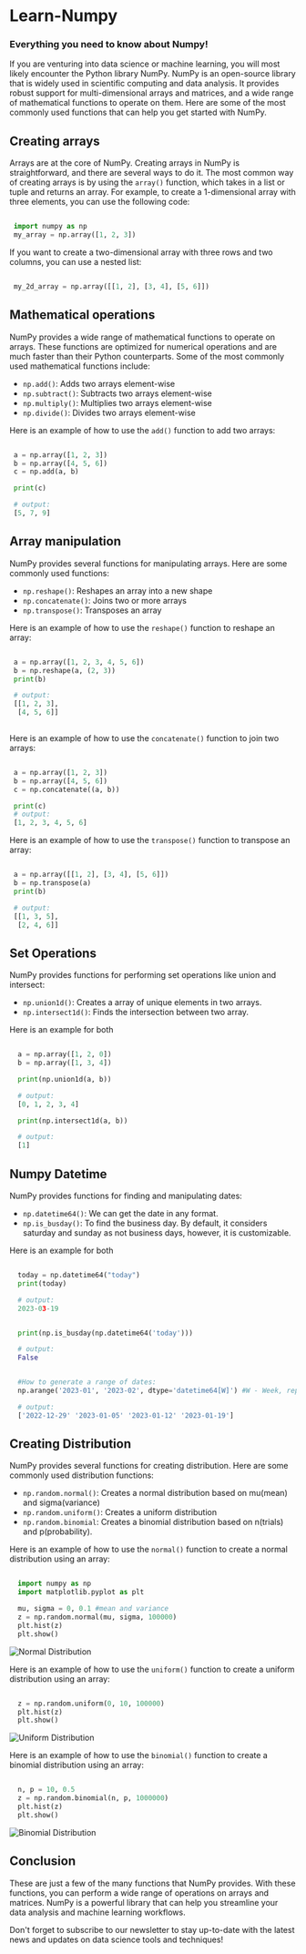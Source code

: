 # Learn-Numpy

### Everything you need to know about Numpy!

If you are venturing into data science or machine learning, you will most likely encounter the Python library NumPy. NumPy is an open-source library that is widely used in scientific computing and data analysis. It provides robust support for multi-dimensional arrays and matrices, and a wide range of mathematical functions to operate on them. Here are some of the most commonly used functions that can help you get started with NumPy.

## Creating arrays

Arrays are at the core of NumPy. Creating arrays in NumPy is straightforward, and there are several ways to do it. The most common way of creating arrays is by using the `array()` function, which takes in a list or tuple and returns an array. For example, to create a 1-dimensional array with three elements, you can use the following code:

```python

 import numpy as np
 my_array = np.array([1, 2, 3])

```

If you want to create a two-dimensional array with three rows and two columns, you can use a nested list:

```python

 my_2d_array = np.array([[1, 2], [3, 4], [5, 6]])

```

## Mathematical operations

NumPy provides a wide range of mathematical functions to operate on arrays. These functions are optimized for numerical operations and are much faster than their Python counterparts. Some of the most commonly used mathematical functions include:

- `np.add()`: Adds two arrays element-wise
- `np.subtract()`: Subtracts two arrays element-wise
- `np.multiply()`: Multiplies two arrays element-wise
- `np.divide()`: Divides two arrays element-wise

Here is an example of how to use the `add()` function to add two arrays:

```python

 a = np.array([1, 2, 3])
 b = np.array([4, 5, 6])
 c = np.add(a, b)

 print(c) 

 # output: 
 [5, 7, 9]

```

## Array manipulation

NumPy provides several functions for manipulating arrays. Here are some commonly used functions:

- `np.reshape()`: Reshapes an array into a new shape
- `np.concatenate()`: Joins two or more arrays
- `np.transpose()`: Transposes an array

Here is an example of how to use the `reshape()` function to reshape an array:

```python

 a = np.array([1, 2, 3, 4, 5, 6])
 b = np.reshape(a, (2, 3))
 print(b) 

 # output: 
 [[1, 2, 3], 
  [4, 5, 6]]
 
```

Here is an example of how to use the `concatenate()` function to join two arrays:

```python

 a = np.array([1, 2, 3])
 b = np.array([4, 5, 6])
 c = np.concatenate((a, b))

 print(c) 
 # output: 
 [1, 2, 3, 4, 5, 6]

```

Here is an example of how to use the `transpose()` function to transpose an array:

```python

 a = np.array([[1, 2], [3, 4], [5, 6]])
 b = np.transpose(a)
 print(b)

 # output: 
 [[1, 3, 5], 
  [2, 4, 6]]

```
## Set Operations

NumPy provides functions for performing set operations like union and intersect:

- `np.union1d()`: Creates a array of unique elements in two arrays.
- `np.intersect1d()`: Finds the intersection between two array.

Here is an example for both

```python

  a = np.array([1, 2, 0])
  b = np.array([1, 3, 4])

  print(np.union1d(a, b))

  # output:
  [0, 1, 2, 3, 4]

  print(np.intersect1d(a, b))

  # output:
  [1]

```
## Numpy Datetime

NumPy provides functions for finding and manipulating dates:

- `np.datetime64()`: We can get the date in any format.
- `np.is_busday()`: To find the business day. By default, it considers saturday and sunday as not business days, however, it is customizable.

Here is an example for both

```python

  today = np.datetime64("today")
  print(today)

  # output:
  2023-03-19

```
```python

  print(np.is_busday(np.datetime64('today')))

  # output:
  False

```
```python

  #How to generate a range of dates:
  np.arange('2023-01', '2023-02', dtype='datetime64[W]') #W - Week, replace with D

  # output:
  ['2022-12-29' '2023-01-05' '2023-01-12' '2023-01-19']

```
## Creating Distribution

NumPy provides several functions for creating distribution. Here are some commonly used distribution functions:

- `np.random.normal()`: Creates a normal distribution based on mu(mean) and sigma(variance)
- `np.random.uniform()`: Creates a uniform distribution
- `np.random.binomial`: Creates a binomial distribution based on n(trials) and p(probability).

Here is an example of how to use the `normal()` function to create a normal distribution using an array:

```python

  import numpy as np
  import matplotlib.pyplot as plt

  mu, sigma = 0, 0.1 #mean and variance
  z = np.random.normal(mu, sigma, 100000)
  plt.hist(z)
  plt.show()

```
![Normal Distribution](images/normal.png)

Here is an example of how to use the `uniform()` function to create a uniform distribution using an array:

```python

  z = np.random.uniform(0, 10, 100000)
  plt.hist(z)
  plt.show()

```
![Uniform Distribution](images/uniform.png)

Here is an example of how to use the `binomial()` function to create a binomial distribution using an array:

```python

  n, p = 10, 0.5 
  z = np.random.binomial(n, p, 1000000)
  plt.hist(z)
  plt.show()

```
![Binomial Distribution](images/binomial.png)

## Conclusion

These are just a few of the many functions that NumPy provides. With these functions, you can perform a wide range of operations on arrays and matrices. NumPy is a powerful library that can help you streamline your data analysis and machine learning workflows.

Don't forget to subscribe to our newsletter to stay up-to-date with the latest news and updates on data science tools and techniques!

